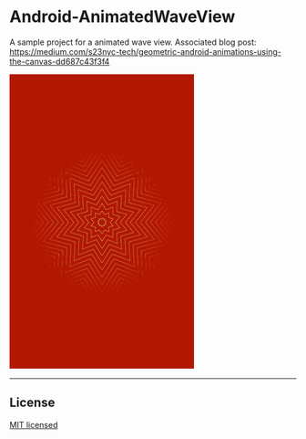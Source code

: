 # Android-AnimatedWaveView

A sample project for a animated wave view. Associated blog post: 
https://medium.com/s23nyc-tech/geometric-android-animations-using-the-canvas-dd687c43f3f4

![](animated_wave.gif)
  
---

## License

[MIT licensed](LICENSE)
